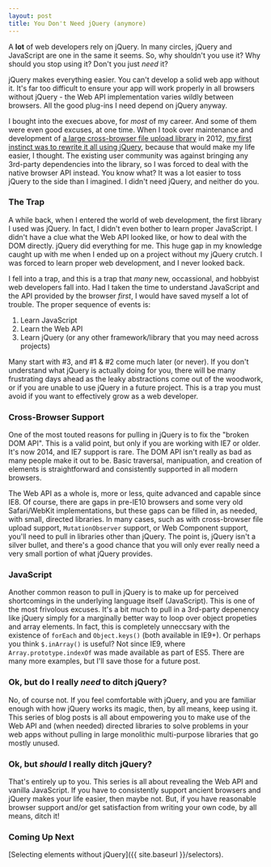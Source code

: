 ```yaml
---
layout: post
title: You Don't Need jQuery (anymore)
---
```


A **lot** of web developers rely on jQuery.  In many circles, jQuery and JavaScript are
one in the same it seems.  So, why shouldn't you use it?  Why should you stop using it?
Don't you just _need_ it?

jQuery makes everything easier.  You can't develop a solid web app without it.
It's far too difficult to ensure your app will work properly in all browsers
without jQuery - the Web API implementation varies wildly between browsers.  All
the good plug-ins I need depend on jQuery anyway.

I bought into the execues above, for _most_ of my career.  And some of them were even
good excuses, at one time.  When I took over maintenance and development of [a large
cross-browser file upload library](https://github.com/FineUploader) in 2012, [my first
instinct was to rewrite it all using jQuery](https://github.com/FineUploader/fine-uploader/issues/326),
because that would make my life easier, I thought.  The existing user community
was against bringing any 3rd-party dependencies into the library, so I was forced
to deal with the native browser API instead.  You know what?  It was a lot easier
to toss jQuery to the side than I imagined.  I didn't need jQuery, and neither do you.


### The Trap

A while back, when I entered the world of web development, the first library I used was
jQuery.  In fact, I didn't even bother to learn proper JavaScript.  I didn't have a
clue what the Web API looked like, or how to deal with the DOM directly.  jQuery did
everything for me.  This huge gap in my knowledge caught up with me when I ended up
on a project without my jQuery crutch.  I was forced to learn proper web development, and
I never looked back.

I fell into a trap, and this is a trap that _many_ new, occassional, and hobbyist
web developers fall into.  Had I taken the time to understand JavaScript and the
API provided by the browser _first_, I would have saved myself a lot of trouble.
The proper sequence of events is:

1. Learn JavaScript
2. Learn the Web API
3. Learn jQuery (or any other framework/library that you may need across projects)

Many start with #3, and #1 & #2 come much later (or never).  If you don't understand what
jQuery is actually doing for you, there will be many frustrating days ahead as
the leaky abstractions come out of the woodwork, or if you are unable to use
jQuery in a future project.  This is a trap you must avoid if you want to effectively
grow as a web developer.


### Cross-Browser Support

One of the most touted reasons for pulling in jQuery is to fix the "broken DOM API".
This is a valid point, but only if you are working with IE7 or older. It's now 2014,
and IE7 support is rare.  The DOM API isn't really as bad as many people make it out
to be.  Basic traversal, manipuation, and creation of elements is straightforward
and consistently supported in all modern browsers.

The Web API as a whole is, more or less, quite advanced and capable since IE8.  Of course,
there are gaps in pre-IE10 browsers and some very old Safari/WebKit implementations, but
these gaps can be filled in, as needed, with small, directed libraries.  In many cases,
such as with cross-browser file upload support, `MutationObserver` support, or Web
Component support, you'll need to pull in libraries other than jQuery.  The point is,
jQuery isn't a silver bullet, and there's a good chance that you will only ever really
need a very small portion of what jQuery provides.

### JavaScript

Another common reason to pull in jQuery is to make up for perceived shortcomings
in the underlying language itself (JavaScript).  This is one of the most
frivolous excuses.  It's a bit much to pull in a 3rd-party depenency like jQuery
simply for a marginally better way to loop over object propeties and array elements.
In fact, this is completely unneccsary with the existence of `forEach` and `Object.keys()`
(both available in IE9+).  Or perhaps you think `$.inArray()` is useful?  Not since
IE9, where `Array.prototype.indexOf` was made available as part of ES5.  There are
many more examples, but I'll save those for a future post.


### Ok, but do I really _need_ to ditch jQuery?

No, of course not.  If you feel comfortable with jQuery, and you are familiar enough
with how jQuery works its magic, then, by all means, keep using it.  This series of
blog posts is all about empowering you to make use of the Web API and (when needed)
directed libraries to solve problems in your web apps without pulling in large
monolithic multi-purpose libraries that go mostly unused.

### Ok, but _should_ I really ditch jQuery?

That's entirely up to you.  This series is all about revealing the Web API and 
vanilla JavaScript.  If you have to consistently support ancient browsers and jQuery
makes your life easier, then maybe not.  But, if you have reasonable browser support
and/or get satisfaction from writing your own code, by all means, ditch it!

### Coming Up Next
[Selecting elements without jQuery]({{ site.baseurl }}/selectors).